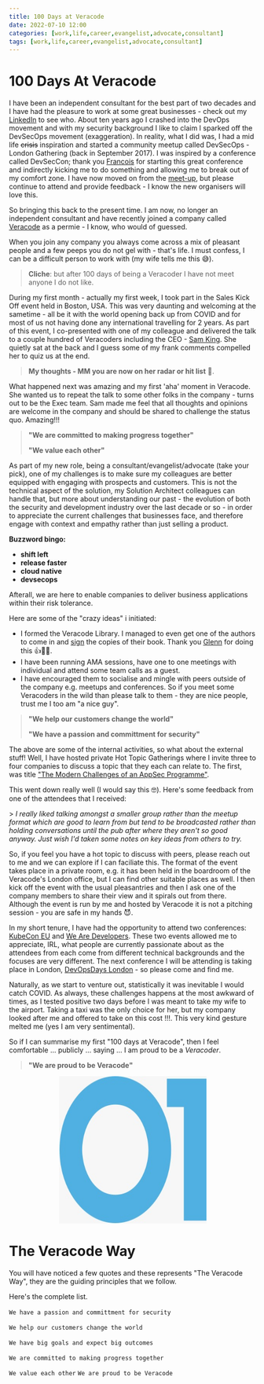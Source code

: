 ```yaml
---
title: 100 Days at Veracode
date: 2022-07-10 12:00
categories: [work,life,career,evangelist,advocate,consultant]
tags: [work,life,career,evangelist,advocate,consultant]
---
```

# 100 Days At Veracode

I have been an independent consultant for the best part of two decades and I have had the pleasure to work at some great businesses - check out my [LinkedIn](https://www.linkedin.com/in/mman/) to see who.  About ten years ago I crashed into the DevOps movement and with my security background I like to claim I sparked off the DevSecOps movement (exaggeration).  In reality, what I did was, I had a mid life ~~crisis~~ inspiration and started a community meetup called DevSecOps - London Gathering (back in September 2017).  I was inspired by a conference called DevSecCon; thank you [Francois](https://www.linkedin.com/in/francoisraynaud/) for starting this great conference and indirectly kicking me to do something and allowing me to break out of my comfort zone.  I have now moved on from the [meet-up](https://dsolg.com/), but please continue to attend and provide feedback - I know the new organisers will love this.

So bringing this back to the present time.  I am now, no longer an independent consultant and have recently joined a company called [Veracode](https://www.veracode.com/) as a permie - I know, who would of guessed.

When you join any company you always come across a mix of pleasant people and a few peeps you do not gel with - that's life.  I must confess, I can be a difficult person to work with (my wife tells me this 😅).

> **Cliche**: but after 100 days of being a Veracoder I have not meet anyone I do not like.

During my first month - actually my first week, I took part in the Sales Kick Off event held in Boston, USA.  This was very daunting and welcoming at the sametime - all be it with the world opening back up from COVID and for most of us not having done any international travelling for 2 years.  As part of this event, I co-presented with one of my colleague and delivered the talk to a couple hundred of Veracoders including the CEO - [Sam King](https://www.linkedin.com/in/sam-king-0643726/).  She quietly sat at the back and I guess some of my frank comments compelled her to quiz us at the end.

> **My thoughts - MM you are now on her radar or hit list** 🤪.

What happened next was amazing and my first 'aha' moment in Veracode.  She wanted us to repeat the talk to some other folks in the company - turns out to be the Exec team.  Sam made me feel that all thoughts and opinions are welcome in the company and should be shared to challenge the status quo. Amazing!!!

> **"We are committed to making progress together"**
> 
> **"We value each other"**

As part of my new role, being a consultant/evangelist/advocate (take your pick), one of my challenges is to make sure my colleagues are better equipped with engaging with prospects and customers.  This is not the technical aspect of the solution, my Solution Architect colleagues can handle that, but more about understanding our past - the evolution of both the security and development industry over the last decade or so - in order to appreciate the current challenges that businesses face, and therefore engage with context and empathy rather than just selling a product.  

**Buzzword bingo:**
- **shift left**
- **release faster**
- **cloud native**
- **devsecops**

Afterall, we are here to enable companies to deliver business applications within their risk tolerance.

Here are some of the "crazy ideas" i initiated:
- I formed the Veracode Library.  I managed to even get one of the authors to come in and [sign](https://www.linkedin.com/posts/mman_devsecops-security-continuouslearning-activity-6935192611116752897-AnGd?) the copies of their book.  Thank you [Glenn](https://www.linkedin.com/in/glennwilson/) for doing this 👍🙏🤝.
- I have been running AMA sessions, have one to one meetings with individual and attend some team calls as a guest.
- I have encouraged them to socialise and mingle with peers outside of the company e.g. meetups and conferences.  So if you meet some Veracoders in the wild than please talk to them - they are nice people, trust me I too am "a nice guy".

> **"We help our customers change the world"**
> 
> **"We have a passion and committment for security"**

The above are some of the internal activities, so what about the external stuff!  Well, I have hosted private Hot Topic Gatherings where I invite three to four companies to discuss a topic that they each can relate to.  The first, was title ["The Modern Challenges of an AppSec Programme"](https://www.linkedin.com/posts/mman_devsecops-appsec-security-activity-6930430078417833984-z0YU?).

This went down really well (I would say this 🤓). Here's some feedback from one of the attendees that I received:

&gt; _I really liked talking amongst a smaller group rather than the meetup format which are good to learn from but tend to be broadcasted rather than holding conversations until the pub after where they aren't so good anyway. Just wish I'd taken some notes on key ideas from others to try._

So, if you feel you have a hot topic to discuss with peers, please reach out to me and we can explore if I can faciliate this.  The format of the event takes place in a private room, e.g. it has been held in the boardroom of the Veracode's London office, but I can find other suitable places as well. I then kick off the event with the usual pleasantries and then I ask one of the company members to share their view and it spirals out from there.  Although the event is run by me and hosted by Veracode it is not a pitching session - you are safe in my hands 😈.


In my short tenure, I have had the opportunity to attend two conferences: [KubeCon EU](https://dsotraining.github.io/posts/KubeCon-EU-2022-IRL/) and [We Are Developers](https://www.linkedin.com/posts/mman_security-devsecops-activity-6942383351907430400-otFf?utm_source=linkedin_share&utm_medium=member_desktop_web). These two events allowed me to appreciate, IRL, what people are currently passionate about as the attendees from each come from different technical backgrounds and the focuses are very different.  The next conference I will be attending is taking place in London, [DevOpsDays London](https://devopsdays.org/events/2022-london/welcome/) - so please come and find me.

Naturally, as we start to venture out, statistically it was inevitable I would catch COVID.  As always, these challenges happens at the most awkward of times, as I tested positive two days before I was meant to take my wife to the airport.  Taking a taxi was the only choice for her, but my company looked after me and offered to take on this cost !!!. This very kind gesture melted me (yes I am very sentimental).

So if I can summarise my first "100 days at Veracode", then I feel comfortable ... publicly ... saying ... I am proud to be a _Veracoder_.

> **"We are proud to be Veracode"**


<img src="/assets/01.jpeg"
    alt="Picture" 
    width="300" 
    height="300" 
    style="display: block; margin: 0 auto" />


# The Veracode Way
You will have noticed a few quotes and these represents "The Veracode Way", they are the guiding principles that we follow.  

Here's the complete list.

`
We have a passion and committment for security
`

`
We help our customers change the world
`

`
We have big goals and expect big outcomes
`

`
We are committed to making progress together
`

`
We value each other
`
`
We are proud to be Veracode
`